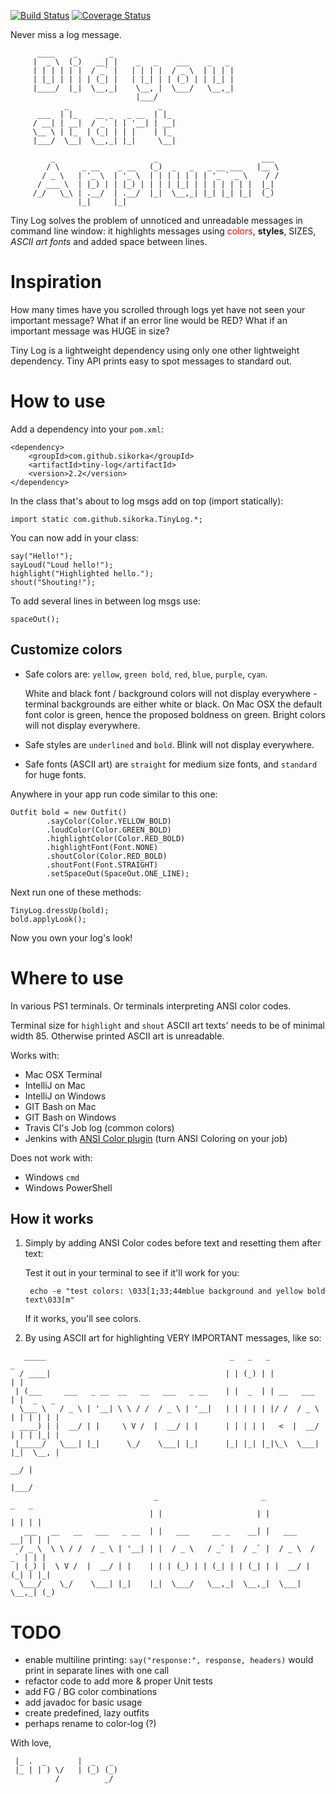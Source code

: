 [![Build Status](https://github.com/sikorka/tiny-log/actions/workflows/maven.yml/badge.svg?branch=master)](https://github.com/sikorka/tiny-log/actions/workflows/maven.yml)
[![Coverage Status](https://coveralls.io/repos/github/sikorka/tiny-log/badge.svg)](https://coveralls.io/github/sikorka/tiny-log)

Never miss a log message.

          ____    _       _                             
         |  _ \  (_)   __| |    _   _    ___    _   _   
         | | | | | |  / _` |   | | | |  / _ \  | | | |  
         | |_| | | | | (_| |   | |_| | | (_) | | |_| |  
         |____/  |_|  \__,_|    \__, |  \___/   \__,_|  
                                |___/                   
                _                    _     
          ___  | |_    __ _   _ __  | |_   
         / __| | __|  / _` | | '__| | __|  
         \__ \ | |_  | (_| | | |    | |_   
         |___/  \__|  \__,_| |_|     \__|  
                                           
             _                      _                       ___   
            / \     _ __    _ __   (_)  _   _   _ __ ___   |__ \  
           / _ \   | '_ \  | '_ \  | | | | | | | '_ ` _ \    / /  
          / ___ \  | |_) | | |_) | | | | |_| | | | | | | |  |_|   
         /_/   \_\ | .__/  | .__/  |_|  \__,_| |_| |_| |_|  (_)   
                   |_|     |_|                                    


Tiny Log solves the problem of unnoticed and unreadable messages in command line window: it highlights 
messages using <font color="red">colors</font>, **styles**, SIZES, *ASCII art fonts* and added space 
between lines. 


Inspiration
===========

How many times have you scrolled through logs yet have not seen your important message? 
What if an error line would be RED? What if an important message was HUGE in size? 

Tiny Log is a lightweight dependency using only one other lightweight dependency. 
Tiny API prints easy to spot messages to standard out. 


How to use
==========

Add a dependency into your `pom.xml`:

    <dependency>
        <groupId>com.github.sikorka</groupId>
        <artifactId>tiny-log</artifactId>
        <version>2.2</version>
    </dependency>

In the class that's about to log msgs add on top (import statically): 

    import static com.github.sikorka.TinyLog.*;

You can now add in your class:
    
    say("Hello!");
    sayLoud("Loud hello!");
    highlight("Highlighted hello.");
    shout("Shouting!");

To add several lines in between log msgs use: 

    spaceOut();


Customize colors
----------------

* Safe colors are: `yellow`, `green bold`, `red`, `blue`, `purple`, `cyan`.

  White and black font / background colors will not display everywhere - terminal 
  backgrounds are either white or black. On Mac OSX the default font color is 
  green, hence the proposed boldness on green. Bright colors will not display everywhere.

* Safe styles are `underlined` and `bold`.
  Blink will not display everywhere.
  
* Safe fonts (ASCII art) are `straight` for medium size fonts, and `standard` for huge fonts.

Anywhere in your app run code similar to this one: 

    Outfit bold = new Outfit()
            .sayColor(Color.YELLOW_BOLD)
            .loudColor(Color.GREEN_BOLD)
            .highlightColor(Color.RED_BOLD)
            .highlightFont(Font.NONE)
            .shoutColor(Color.RED_BOLD)
            .shoutFont(Font.STRAIGHT)
            .setSpaceOut(SpaceOut.ONE_LINE);

Next run one of these methods: 

    TinyLog.dressUp(bold);
    bold.applyLook();

Now you own your log's look!


Where to use
============

In various PS1 terminals. Or terminals interpreting ANSI color codes. 

Terminal size for `highlight` and `shout` ASCII art texts' needs to 
be of minimal width 85. Otherwise printed ASCII art is unreadable. 

Works with: 

- Mac OSX Terminal 
- IntelliJ on Mac
- IntelliJ on Windows 
- GIT Bash on Mac 
- GIT Bash on Windows 
- Travis CI's Job log (common colors)
- Jenkins with [ANSI Color plugin](https://wiki.jenkins.io/display/JENKINS/AnsiColor+Plugin) (turn ANSI Coloring on your job) 

Does not work with: 

- Windows `cmd` 
- Windows PowerShell 


How it works
------------

1. Simply by adding ANSI Color codes before text and resetting them after text: 

    Test it out in your terminal to see if it'll work for you: 

        echo -e "test colors: \033[1;33;44mblue background and yellow bold text\033[m"
        
    If it works, you'll see colors.

2. By using ASCII art for highlighting VERY IMPORTANT messages, like so: 

```
   _____                                         _   _   _             _         
  / ____|                                       | | (_) | |           | |        
 | (___     ___   _ __  __   __   ___   _ __    | |  _  | | __   ___  | |  _   _ 
  \___ \   / _ \ | '__| \ \ / /  / _ \ | '__|   | | | | | |/ /  / _ \ | | | | | |
  ____) | |  __/ | |     \ V /  |  __/ | |      | | | | |   <  |  __/ | | | |_| |
 |_____/   \___| |_|      \_/    \___| |_|      |_| |_| |_|\_\  \___| |_|  \__, |
                                                                            __/ |
                                                                           |___/ 
                                _                       _              _   _ 
                               | |                     | |            | | | |
   ___   __   __   ___   _ __  | |   ___     __ _    __| |   ___    __| | | |
  / _ \  \ \ / /  / _ \ | '__| | |  / _ \   / _` |  / _` |  / _ \  / _` | | |
 | (_) |  \ V /  |  __/ | |    | | | (_) | | (_| | | (_| | |  __/ | (_| | |_|
  \___/    \_/    \___| |_|    |_|  \___/   \__,_|  \__,_|  \___|  \__,_| (_)
```


TODO
====

- enable multiline printing: `say("response:", response, headers)` would print in separate lines with one call
- refactor code to add more & proper Unit tests
- add FG / BG color combinations
- add javadoc for basic usage
- create predefined, lazy outfits
- perhaps rename to color-log (?)


With love,
```
 |_ .  _       |  _   _    
 |_ | | ) \/   | (_) (_)   
          /          _/   
```